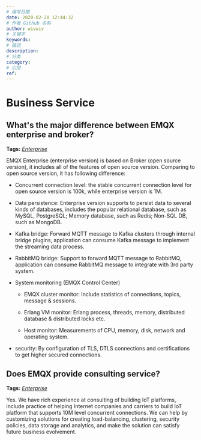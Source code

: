 ```yaml
---
# 编写日期
date: 2020-02-20 12:44:32
# 作者 Github 名称
author: wivwiv
# 关键字
keywords:
# 描述
description:
# 分类
category:
# 引用
ref:
---
```


# Business Service

## What's the major difference between EMQX enterprise and broker?

**Tags:** [*Enterprise*](tags.md#enterprise)


EMQX Enterprise (enterprise version) is based on Broker (open source version), it includes all of the features of open source version.  Comparing to open source version, it has following difference:

- Concurrent connection level: the stable concurrent connection level for open source version is 100k, while enterprise version is 1M.
- Data persistence: Enterprise version supports to persist data to several kinds of databases, includes the popular relational database, such as MySQL, PostgreSQL; Memory database, such as Redis; Non-SQL DB, such as MongoDB.
- Kafka bridge: Forward MQTT message to Kafka clusters through internal bridge plugins, application can consume Kafka message to implement the streaming data process.
- RabbitMQ bridge: Support to forward MQTT message to RabbitMQ, application can consume RabbitMQ message to integrate with 3rd party system.
- System monitoring (EMQX Control Center)

  - EMQX cluster monitor: Include statistics of connections, topics, message & sessions.

  - Erlang VM monitor: Erlang process, threads, memory, distributed database & distributed locks etc.

  - Host monitor: Measurements of CPU, memory, disk, network and operating system.
- security: By configuration of TLS, DTLS connections and certifications to get higher secured connections.




## Does EMQX provide consulting service?

**Tags:** [*Enterprise*](tags.md#enterprise)


Yes. We have rich experience at consulting of building IoT platforms, include practice of helping Internet companies and carriers to build IoT platform that supports 10M level concurrent connections. We can help by customizing solutions for creating load-balancing, clustering, security policies, data storage and analytics, and make the solution can satisfy future business evolvement.
